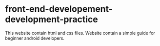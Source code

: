 # front-end-developement-development-practice

This website contain html and css files. 
Website contain a simple guide for beginner android developers.
